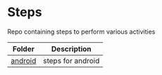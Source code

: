 # Steps
Repo containing steps to perform various activities

Folder | Description|
-------| -----------|
[android](https://github.com/h0x0er/steps/blob/main/android/steps.md)| steps for android |
